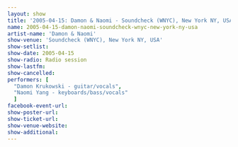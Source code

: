 ```yaml
---
layout: show
title: '2005-04-15: Damon & Naomi - Soundcheck (WNYC), New York NY, USA'
name: 2005-04-15-damon-naomi-soundcheck-wnyc-new-york-ny-usa
artist-name: 'Damon & Naomi'
show-venue: 'Soundcheck (WNYC), New York NY, USA'
show-setlist: 
show-date: 2005-04-15
show-radio: Radio session
show-lastfm: 
show-cancelled: 
performers: [
  "Damon Krukowski - guitar/vocals",
  "Naomi Yang - keyboards/bass/vocals"
  ]
facebook-event-url: 
show-poster-url: 
show-ticket-url: 
show-venue-website: 
show-additional: 
---
```


